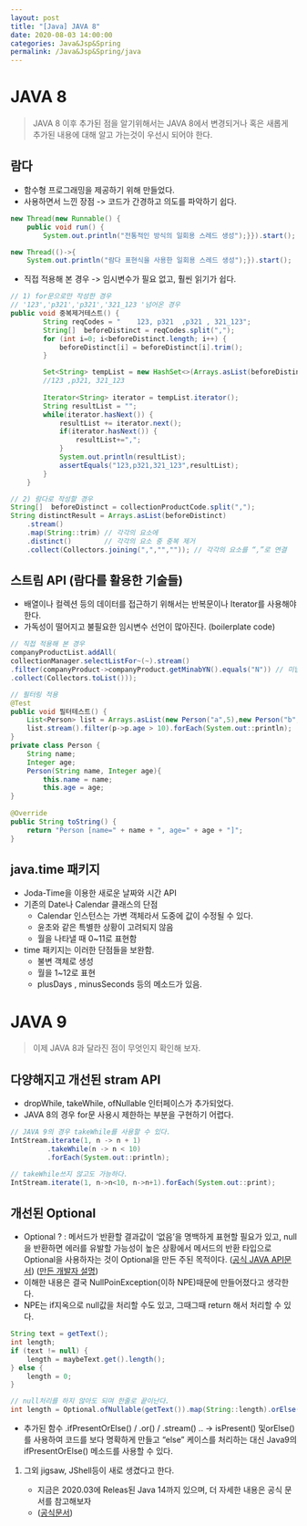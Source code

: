 ```yaml
---
layout: post
title: "[Java] JAVA 8"
date: 2020-08-03 14:00:00
categories: Java&Jsp&Spring
permalink: /Java&Jsp&Spring/java
---
```


# JAVA 8

> JAVA 8 이후 추가된 점을 알기위해서는  JAVA 8에서 변경되거나 혹은 새롭게 추가된 내용에 대해 알고 가는것이 우선시 되어야 한다.

## 람다

- 함수형 프로그래밍을 제공하기 위해 만들었다.
- 사용하면서 느낀 장점 -> 코드가 간경하고 의도를 파악하기 쉽다.

```java
new Thread(new Runnable() {
    public void run() {
        System.out.println("전통적인 방식의 일회용 스레드 생성");}}).start();

new Thread(()->{
    System.out.println("람다 표현식을 사용한 일회용 스레드 생성");}).start();
```

- 직접 적용해 본 경우 -> 임시변수가 필요 없고, 훨씬 읽기가 쉽다.

```java
// 1) for문으로만 작성한 경우
// '123','p321','p321','321_123 '넘어온 경우
public void 중복제거테스트() {
		String reqCodes = "    123, p321  ,p321 , 321_123";
		String[]  beforeDistinct = reqCodes.split(","); 
		for (int i=0; i<beforeDistinct.length; i++) {
			beforeDistinct[i] = beforeDistinct[i].trim();
		}

		Set<String> tempList = new HashSet<>(Arrays.asList(beforeDistinct)); 
		//123 ,p321, 321_123	
		
		Iterator<String> iterator = tempList.iterator();
		String resultList = "";
		while(iterator.hasNext()) {
			resultList += iterator.next();
			if(iterator.hasNext()) {
				resultList+=",";
			}
			System.out.println(resultList);
			assertEquals("123,p321,321_123",resultList);
		}
	}
```



```java
// 2) 람다로 작성할 경우
String[]  beforeDistinct = collectionProductCode.split(",");
String distinctResult = Arrays.asList(beforeDistinct)
    .stream() 		  
    .map(String::trim) // 각각의 요소에
    .distinct()        // 각각의 요소 중 중복 제거
    .collect(Collectors.joining(",","","")); // 각각의 요소를 “,”로 연결
```



## 스트림 API (람다를 활용한 기술들)

- 배열이나 컬렉션 등의 데이터를 접근하기 위해서는 반복문이나 Iterator를 사용해야 한다.
- 가독성이 떨어지고 불필요한 임시변수 선언이 많아진다. (boilerplate code)

```java
// 직접 적용해 본 경우
companyProductList.addAll(
collectionManager.selectListFor~(~).stream()
.filter(companyProduct->companyProduct.getMinabYN().equals("N")) // 미납여부 필터링
.collect(Collectors.toList()));

// 필터링 적용
@Test
public void 필터테스트() {
	List<Person> list = Arrays.asList(new Person("a",5),new Person("b",11));
	list.stream().filter(p->p.age > 10).forEach(System.out::println);
}
private class Person {
	String name;
	Integer age;
	Person(String name, Integer age){
		this.name = name;
		this.age = age;
}
	
@Override
public String toString() {
	return "Person [name=" + name + ", age=" + age + "]";
}
```



## java.time 패키지 

- Joda-Time을 이용한 새로운 날짜와 시간 API
- 기존의 Date나 Calendar 클래스의 단점
  - Calendar 인스턴스는 가변 객체라서 도중에 값이 수정될 수 있다.
  - 윤초와 같은 특별한 상황이 고려되지 않음
  - 월을 나타낼 때 0~11로 표현함
- time 패키지는 이러한 단점들을 보완함.
  - 불변 객체로 생성
  - 월을 1~12로 표현
  - plusDays , minusSeconds 등의 메소드가 있음.



# JAVA 9

> 이제 JAVA 8과 달라진 점이 무엇인지 확인해 보자.

## 다양해지고 개선된 stram API

- dropWhile, takeWhile, ofNullable 인터페이스가 추가되었다.
- JAVA 8의 경우 for문 사용시 제한하는 부분을 구현하기 어렵다.

```java
// JAVA 9의 경우 takeWhile를 사용할 수 있다.
IntStream.iterate(1, n -> n + 1)
    	 .takeWhile(n -> n < 10)
    	 .forEach(System.out::println);

// takeWhile쓰지 않고도 가능하다.
IntStream.iterate(1, n->n<10, n->n+1).forEach(System.out::print);
```



## 개선된 Optional

- Optional ? : 메서드가 반환할 결과값이 ‘없음’을 명백하게 표현할 필요가 있고, null을 반환하면 에러를 유발할 가능성이 높은 상황에서 메서드의 반환 타입으로 Optional을 사용하자는 것이 Optional을 만든 주된 목적이다. ([공식 JAVA API문서](https://docs.oracle.com/javase/9/docs/api/java/util/Optional.html)) ([만든 개발자 설명](<https://stackoverflow.com/questions/26327957/should-java-8-getters-return-optional-type/26328555#26328555>)) 
- 이해한 내용은 결국 NullPoinException(이하 NPE)때문에 만들어졌다고 생각한다.
- NPE는 if지옥으로 null값을 처리할 수도 있고, 그때그때 return 해서 처리할 수 있다.

```java
String text = getText();
int length;
if (text != null) {
	length = maybeText.get().length();
} else {
	length = 0;
}

// null처리를 하지 않아도 되며 한줄로 끝이난다.
int length = Optional.ofNullable(getText()).map(String::length).orElse(0);
```

- 추가된 함수 .ifPresentOrElse() / .or() / .stream() .. -> isPresent() 및orElse() 를 사용하여 코드를 보다 명확하게 만들고 “else” 케이스를 처리하는 대신 Java9의 ifPresentOrElse() 메소드를 사용할 수 있다.

1. 그외 jigsaw, JShell등이 새로 생겼다고 한다.

   - 지금은 2020.03에 Releas된 Java 14까지 있으며, 더 자세한 내용은 공식 문서를 참고해보자
   - ([공식문서](<https://www.oracle.com/java/technologies/javase-downloads.html#JDK14>))